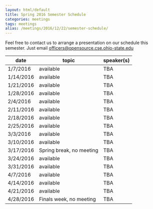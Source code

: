 ```yaml
---
layout: html/default
title: Spring 2016 Semester Schedule
categories: meetings
tags: meetings
alias: /meetings/2016/12/22/semester-schedule/
---
```


Feel free to contact us to arrange a presentation on our schedule this semester. Just email officers@opensource.cse.ohio-state.edu

| date	   | topic			| speaker(s)	|
|----------|----------------------------|---------------|
| 1/7/2016 | available			| TBA		|
| 1/14/2016| available			| TBA		|
| 1/21/2016| available			| TBA		|
| 1/28/2016| available			| TBA		|
| 2/4/2016 | available			| TBA		|
| 2/11/2016| available			| TBA		|
| 2/18/2016| available			| TBA		|
| 2/25/2016| available			| TBA		|
| 3/3/2016 | available			| TBA		|
| 3/10/2016| available			| TBA		|
| 3/17/2016| Spring break, no meeting	| TBA		|
| 3/24/2016| available			| TBA		|
| 3/31/2016| available			| TBA		|
| 4/7/2016 | available			| TBA		|
| 4/14/2016| available			| TBA		|
| 4/21/2016| available			| TBA		|
| 4/28/2016| Finals week, no meeting	| TBA		|
